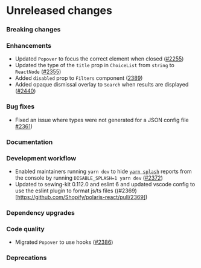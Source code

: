 # Unreleased changes

### Breaking changes

### Enhancements

- Updated `Popover` to focus the correct element when closed ([#2255](https://github.com/Shopify/polaris-react/pull/2255))
- Updated the type of the `title` prop in `ChoiceList` from `string` to `ReactNode` ([#2355](https://github.com/Shopify/polaris-react/pull/2355))
- Added `disabled` prop to `Filters` component ([2389](https://github.com/Shopify/polaris-react/pull/2389))
- Added opaque dismissal overlay to `Search` when results are displayed ([#2440](https://github.com/Shopify/polaris-react/pull/2440))

### Bug fixes

- Fixed an issue where types were not generated for a JSON config file [#2361](https://github.com/Shopify/polaris-react/pull/2361))

### Documentation

### Development workflow

- Enabled maintainers running `yarn dev` to hide [`yarn splash`](https://github.com/Shopify/polaris-react/tree/master/scripts/splash) reports from the console by running `DISABLE_SPLASH=1 yarn dev` ([#2372](https://github.com/Shopify/polaris-react/pull/2372))
- Updated to sewing-kit 0.112.0 and eslint 6 and updated vscode config to use the eslint plugin to format js/ts files ((#2369)[https://github.com/Shopify/polaris-react/pull/2369])

### Dependency upgrades

### Code quality

- Migrated `Popover` to use hooks ([#2386](https://github.com/Shopify/polaris-react/pull/2386))

### Deprecations
